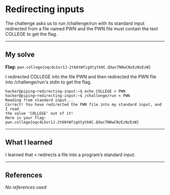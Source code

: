 # Redirecting inputs
The challenge asks us to run /challenge/run with its standard input redirected from a file named PWN and the PWN file must contain the text COLLEGE to get the flag.
***

## My solve
**Flag:** `pwn.college{oqc4LGsr1J-2t66tWfigXtytk0C.QXwcTN0wCNzEzNzEzW}`

I redirected COLLEGE into the file PWN and then redirected the PWN file into /challenge/run's stdin to get the flag.
```
hacker@piping~redirecting-input:~$ echo COLLEGE > PWN
hacker@piping~redirecting-input:~$ /challenge/run < PWN
Reading from standard input...
Correct! You have redirected the PWN file into my standard input, and I read 
the value 'COLLEGE' out of it!
Here is your flag:
pwn.college{oqc4LGsr1J-2t66tWfigXtytk0C.QXwcTN0wCNzEzNzEzW}
```

***

## What I learned
I  learned that < redirects a file into a program’s standard input.

***

## References 
*No references used*